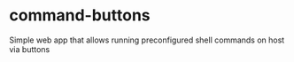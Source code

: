 # command-buttons
Simple web app that allows running preconfigured shell commands on host via buttons
